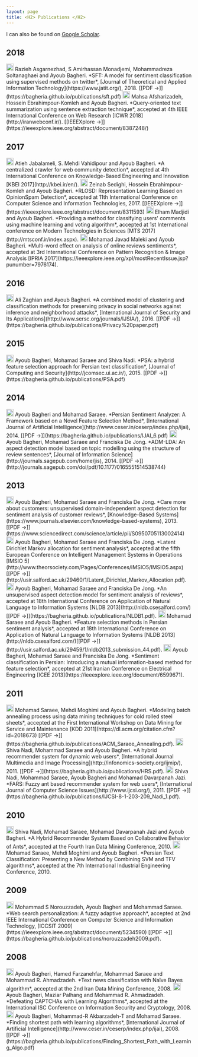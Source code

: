 ```yaml
---
layout: page
title: <H2> Publications </H2>
---
```


I can also be found on [Google Scholar](https://scholar.google.nl/citations?user=QWhiQdgAAAAJ&hl=en&oi=ao).

## 2018

<img src="../img/JOURNAL.png" height="20px">
Razieh Asgarnezhad, S Amirhassan Monadjemi, Mohammadreza Soltanaghaei and Ayoub Bagheri. *SFT: A model for sentiment classification using supervised methods on twitter*, [Journal of Theoretical and Applied Information Technology](https://www.jatit.org/), 2018. [[PDF &#8594;]](https://bagheria.github.io/publications/sft.pdf)

<img src="../img/CONFERENCE.png" height="20px">
Mahsa Afsharizadeh, Hossein Ebrahimpour-Komleh and Ayoub Bagheri. *Query-oriented text summarization using sentence extraction technique*, accepted at 4th IEEE International Conference on Web Research [ICWR 2018](http://iranwebconf.ir/). [[IEEEXplore &#8594;]](https://ieeexplore.ieee.org/abstract/document/8387248/)


## 2017

<img src="../img/CONFERENCE.png" height="20px">
Atieh Jabalameli, S. Mehdi Vahidipour and Ayoub Bagheri. *A centralized crawler for web community detection*, accepted at 4th International Conference on Knowledge-Based Engineering and Innovation [KBEI 2017](http://kbei.ir/en/).

<img src="../img/CONFERENCE.png" height="20px">
Zeinab Sedighi, Hossein Ebrahimpour-Komleh and Ayoub Bagheri. *RLOSD: Representation Learning Based on OpinionSpam Detection*, accepted at 11th International Conference on Computer Science and Information Technologies, 2017. [[IEEEXplore &#8594;]](https://ieeexplore.ieee.org/abstract/document/8311593)

<img src="../img/CONFERENCE.png" height="20px">
Elham Madjidi and Ayoub Bagheri. *Providing a method for classifying users' comments using machine learning and voting algorithm*, accepted at 1st International conference on Modern Technologies in Sciences [MTS 2017](http://mtsconf.ir/index.aspx).

<img src="../img/CONFERENCE.png" height="20px">
Mohamad Javad Maleki and Ayoub Bagheri. *Multi-word effect on analysis of online reviews sentiments*, accepted at 3rd International Conference on Pattern Recognition & Image Analysis [IPRIA 2017](https://ieeexplore.ieee.org/xpl/mostRecentIssue.jsp?punumber=7976174).


## 2016

<img src="../img/JOURNAL.png" height="20px">
Ali Zaghian and Ayoub Bagheri. *A combined model of clustering and classification methods for preserving privacy in social networks against inference and neighborhood attacks*, [International Journal of Security and Its Applications](http://www.sersc.org/journals/IJSIA/), 2016. [[PDF &#8594;]](https://bagheria.github.io/publications/Privacy%20paper.pdf)


## 2015

<img src="../img/JOURNAL.png" height="20px">
Ayoub Bagheri, Mohamad Saraee and Shiva Nadi. *PSA: a hybrid feature selection approach for Persian text classification*, [Journal of Computing and Security](http://jcomsec.ui.ac.ir/), 2015. [[PDF &#8594;]](https://bagheria.github.io/publications/PSA.pdf)


## 2014

<img src="../img/JOURNAL.png" height="20px">
Ayoub Bagheri and Mohamad Saraee. *Persian Sentiment Analyzer: A Framework based on a Novel Feature Selection Method*, [International Journal of Artificial Intelligence](http://www.ceser.in/ceserp/index.php/ijai), 2014. [[PDF &#8594;]](https://bagheria.github.io/publications/IJAI_6.pdf)

<img src="../img/JOURNAL.png" height="20px">
Ayoub Bagheri, Mohamad Saraee and Franciska De Jong. *ADM-LDA: An aspect detection model based on topic modelling using the structure of review sentences*, [Journal of Information Science](http://journals.sagepub.com/home/jis), 2014. [[PDF &#8594;]](http://journals.sagepub.com/doi/pdf/10.1177/0165551514538744)


## 2013

<img src="../img/JOURNAL.png" height="20px">
Ayoub Bagheri, Mohamad Saraee and Franciska De Jong. *Care more about customers: unsupervised domain-independent aspect detection for sentiment analysis of customer reviews*, [Knowledge-Based Systems](https://www.journals.elsevier.com/knowledge-based-systems), 2013. [[PDF &#8594;]](https://www.sciencedirect.com/science/article/pii/S0950705113002414)

<img src="../img/CONFERENCE.png" height="20px">
Ayoub Bagheri, Mohamad Saraee and Franciska De Jong. *Latent Dirichlet Markov allocation for sentiment analysis*, accepted at the fifth European Conference on Intelligent Management Systems in Operations [IMSIO 5](http://www.theorsociety.com/Pages/Conferences/IMSIO5/IMSIO5.aspx)[[PDF &#8594;]](http://usir.salford.ac.uk/29460/1/Latent_Dirichlet_Markov_Allocation.pdf).

<img src="../img/CONFERENCE.png" height="20px">
Ayoub Bagheri, Mohamad Saraee and Franciska De Jong. *An unsupervised aspect detection model for sentiment analysis of reviews*, accepted at 18th International Conference on Application of Natural Language to Information Systems [NLDB 2013](http://nldb.csesalford.com/) [[PDF &#8594;]](https://bagheria.github.io/publications/NLDB1.pdf).

<img src="../img/CONFERENCE.png" height="20px">
Mohamad Saraee and Ayoub Bagheri. *Feature selection methods in Persian sentiment analysis*, accepted at 18th International Conference on Application of Natural Language to Information Systems [NLDB 2013](http://nldb.csesalford.com/)[[PDF &#8594;]](http://usir.salford.ac.uk/29459/1/nldb2013_submission_44.pdf).

<img src="../img/CONFERENCE.png" height="20px">
Ayoub Bagheri, Mohamad Saraee and Franciska De Jong. *Sentiment classification in Persian: Introducing a mutual information-based method for feature selection*, accepted at 21st Iranian Conference on Electrical Engineering [ICEE 2013](https://ieeexplore.ieee.org/document/6599671).


## 2011

<img src="../img/CONFERENCE.png" height="20px">
Mohamad Saraee, Mehdi Moghimi and Ayoub Bagheri. *Modeling batch annealing process using data mining techniques for cold rolled steel sheets*, accepted at the First International Workshop on Data Mining for Service and Maintenance [KDD 2011](https://dl.acm.org/citation.cfm?id=2018673) [[PDF &#8594;]](https://bagheria.github.io/publications/ACM_Saraee_Annealing.pdf).

<img src="../img/JOURNAL.png" height="20px">
Shiva Nadi, Mohammad Saraee and Ayoub Bagheri. *A hybrid recommender system for dynamic web users*, [International Journal Multimedia and Image Processing](http://infonomics-society.org/ijmip/), 2011. [[PDF &#8594;]](https://bagheria.github.io/publications/HRS.pdf).

<img src="../img/JOURNAL.png" height="20px">
Shiva Nadi, Mohammad Saraee, Ayoub Bagheri and Mohamad Davarpanah Jazi. *FARS: Fuzzy ant based recommender system for web users*, [International Journal of Computer Science Issues](http://www.ijcsi.org/), 2011. [[PDF &#8594;]](https://bagheria.github.io/publications/IJCSI-8-1-203-209_Nadi_1.pdf).


## 2010

<img src="../img/CONFERENCE.png" height="20px">
Shiva Nadi, Mohamad Saraee, Mohamad Davarpanah Jazi and Ayoub Bagheri. *A Hybrid Recommender System Based on Collaborative Behavior of Ants*, accepted at the Fourth Iran Data Mining Conference, 2010.

<img src="../img/CONFERENCE.png" height="20px">
Mohamad Saraee, Mehdi Moghimi and Ayoub Bagheri. *Persian Text Classification: Presenting a New Method by Combining SVM and TFV algorithms*, accepted at the 7th International Industrial Engineering Conference, 2010.


## 2009

<img src="../img/CONFERENCE.png" height="20px">
Mohammad S Norouzzadeh, Ayoub Bagheri and Mohammad  Saraee. *Web search personalization: A fuzzy adaptive approach*, accepted at 2nd IEEE International Conference on Computer Science and Information Technology, [ICCSIT 2009] (https://ieeexplore.ieee.org/abstract/document/5234590) [[PDF &#8594;]](https://bagheria.github.io/publications/norouzzadeh2009.pdf).


## 2008

<img src="../img/CONFERENCE.png" height="20px">
Ayoub Bagheri, Hamed Farzanehfar, Mohammad Saraee and Mohammad R. Ahmadzadeh. *Text news classification with Naïve Bayes algorithm*, accepted at the 2nd Iran Data Mining Conference, 2008.

<img src="../img/CONFERENCE.png" height="20px">
Ayoub Bagheri, Maziar Palhang and Mohammad R. Ahmadzadeh. *Defeating CAPTCHAs with Learning Algorithms*, accepted at the International ISC Conference on Information Security and Cryptology, 2008.

<img src="../img/JOURNAL.png" height="20px">
Ayoub Bagheri, Mohammad-R Akbarzadeh-T and Mohamad Saraee. *Finding shortest path with learning algorithms*, [International Journal of Artificial Intelligence](http://www.ceser.in/ceserp/index.php/ijai), 2008. [[PDF &#8594;]](https://bagheria.github.io/publications/Finding_Shortest_Path_with_Learning_Algo.pdf)
